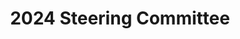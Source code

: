 ---
title: "2024 Steering Committee"
linkTitle: "2024"
weight: 40
type: docs
description: >
 2024, OpenChain Korea Work Group Steering Committee
---
